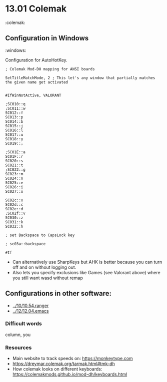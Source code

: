 # 13.01 Colemak
:colemak:

## Configuration in Windows
:windows: 

Configuration for AutoHotKey.

```
; Colemak Mod-DH mapping for ANSI boards

SetTitleMatchMode, 2 ; This let's any window that partially matches the given name get activated


#IfWinNotActive, VALORANT

;SC010::q
;SC011::w
SC012::f
SC013::p
SC014::b
SC015::j
SC016::l
SC017::u
SC018::y
SC019::;

;SC01E::a
SC01F::r
SC020::s
SC021::t
;SC022::g
SC023::m
SC024::n
SC025::e
SC026::i
SC027::o

SC02c::x
SC02d::c
SC02e::d
;SC02f::v
SC030::z
SC031::k
SC032::h

; set Backspace to CapsLock key

; sc03a::backspace

#If
```

* Can alternatively use SharpKeys but AHK is better because you can turn off and on without logging out.
* Also lets you specify exclusions like Games (see Valorant above) where you still want wasd without remap

## Configurations in other software:
* [../10/10.54.ranger](../10/10.54.ranger)
* [../12/12.04.emacs](../12/12.04.emacs)

### Difficult words
column, you

### Resources
* Main website to track speeds on: https://monkeytype.com
* https://dreymar.colemak.org/tarmak.html#tmk-dh
* How colemak looks on different keyboards: https://colemakmods.github.io/mod-dh/keyboards.html
